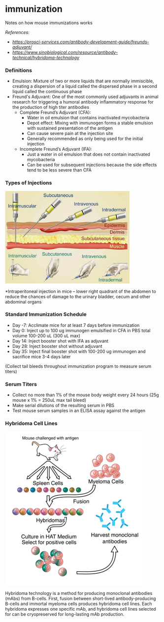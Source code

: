 # immunization
Notes on how mouse immunizations works

*References:*
- *https://prosci-services.com/antibody-development-guide/freunds-adjuvant/*
- *https://www.sinobiological.com/resource/antibody-technical/hybridoma-technology*

### Definitions
- Emulsion: Mixture of two or more liquids that are normally immiscible, creating a dispersion of a liquid called the dispersed phase in a second liquid called the continuous phase
- Freund's Adjuvant: One of the most commonly used adjuvants in animal research for triggering a humoral antibody inflammatory response for the production of high titer antibodies
  - Complete Freund’s Adjuvant (CFA):
    - Water in oil emulsion that contains inactivated mycobacteria
    - Depot effect: Mixing with immunogen forms a stable emulsion with sustained presentation of the antigen
    - Can cause severe pain at the injection site
    - Generally recommended as only being used for the initial injection
  - Incomplete Freund’s Adjuvant (IFA):
    - Just a water in oil emulsion that does not contain inactivated mycobacteria
    - Can be used for subsequent injections because the side effects tend to be less severe than CFA

### Types of Injections
<img src="../figures/injections.jpg" alt="injections" height="300">

*Intraperitoneal injection in mice – lower right quadrant of the abdomen to reduce the chances of damage to the urinary bladder, cecum and other abdominal organs

### Standard Immunization Schedule
- Day -7: Acclimate mice for at least 7 days before immunization
- Day 0: Inject up to 100 ug immunogen emulsified in CFA in PBS total volume 100-200 uL (300 uL max)
- Day 14: Inject booster shot with IFA as adjuvant
- Day 28: Inject booster shot without adjuvant
- Day 35: Inject final booster shot with 100-200 ug immunogen and sacrifice mice 3-4 days later

(Collect tail bleeds throughout immunization program to measure serum titers)

### Serum Titers
- Collect no more than 1% of the mouse body weight every 24 hours (25g mouse x 1% = 250uL max tail bleed)
- Make serial dilutions of the resulting serum in PBS
- Test mouse serum samples in an ELISA assay against the antigen

### Hybridoma Cell Lines
<img src="../figures/hybridoma.png" alt="hybridoma" height="500">

Hybridoma technology is a method for producing monoclonal antibodies (mAbs) from B-cells. First, fusion between short-lived antibody-producing B-cells and immortal myeloma cells produces hybridoma cell lines. Each hybridoma expresses one specific mAb, and hybridoma cell lines selected for can be cryopreserved for long-lasting mAb production.